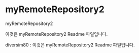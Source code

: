 # myRemoteRepository2
myRemoteRepository2

이것은 myRemoteRepository2 Readme 파일입니다.

diversim80 : 이것은 myRemoteRepository2 Readme 파일입니다.

